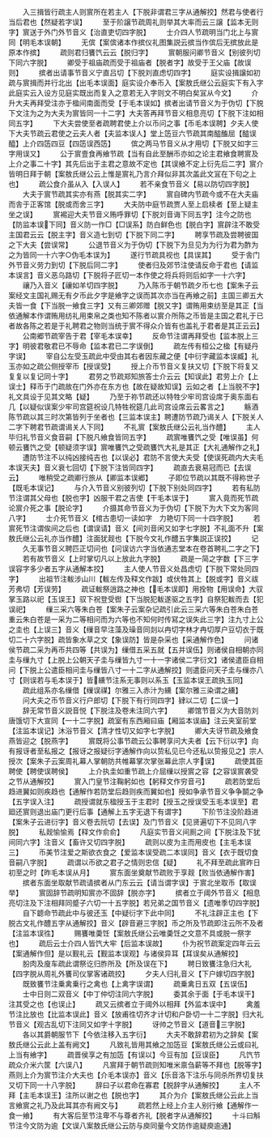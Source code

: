 <!-- { "loadSidebar": true } -->
　　入三揖皆行疏主人则賔所在若主人【下脱非谓君三字从通解挍】然君与使者行当后君也【然疑若字误】
　　至于阶譲节疏周礼则举其大率而云三譲【监本无则字】賔送于外门外节音义【治直吏切四字脱】
　　士介四人节疏明当门北上与賔同【明毛本误朝】
　　无傧【案傧诸本作摈仪礼图集説云摈当作傧后无摈放此是原本作摈】
　　疏则君归饔饩云云【脱归字】
　　賔朝服问卿节音义【别彼列切下同六字脱】
　　卿受于祖庙疏而受于祖庙者【脱者字】故受于王父庙【故误则】
　　摈者出请事节音义宁直吕切【下脱刘直虑切四字】
　　庭实设揖譲如初疏与賔揖而并行北出【出毛本误面】庭实设介奉币入【案敖氏继公云庭实下有入字此庭实云入设方见庭实既出而复入之意若无入字则文不明白矣冝从今文】
　　介升大夫再拜受注亦于楹间南面而受【于毛本误如】摈者出请节音义为于伪切【下脱下文注为之为大夫为賔皆同一十二字】大夫答再拜节音义相息亮切【下脱下注如相同五字】
　　下大夫尝使至者疏聘君使上介以币问之事【币毛本误聘】夕夫人使下大夫节疏云君使之云夫人者【夫监本误人】堂上笾豆六节疏其南醓醢屈【醓误醯】上介四笾四豆【四笾误西笾】
　　傧之两马节音义从才用切【下脱又如字三字用误又】
　　公于賔壹食再飨节疏【当有自此至酬币亦如之论主君飨食聘賔及上介之事二十字】其先后出于主君之意故不定也【其误飨不定上衍先后二字】賔介皆明日拜于朝【案敖氏继公云上惟是賔礼乃言介拜似非其次盖此文冝在下句之上也】
　　疏公食介虽从入【入误人】
　　若不亲食节音义【易以防切四字脱】
　　大夫于賔节疏其实亦有燕【脱其实二字】
　　賔自碑内节疏今或不在大夫庙而舎于正客馆【脱或而舍三字】
　　大夫防中庭节疏贾人至上启椟者【至上疑主坐之误】
　　賔裼迎大夫节音义贿呼罪切【下脱刘音诲下同五字】注今之防也【防监本误下同】音义防一作□【□误系】防白鲜色也【脱白字】賔辟注不敢受主国君云云【脱主字】音义造七到切【下脱下同二字】
　　聘享节疏及尝聘彼国之下大夫【尝误常】
　　公退节音义为于伪切【下脱下为旦见为为行为君为酢为之为皆同一十六字○伪毛本误为】
　　遂行节疏具视也【具误其】
　　受于舎门外节音义劳力到切【下脱后同二字】
　　使者归及郊节注使请反命于君也【请监本误言】音义恶乌路切【下脱将子匠切一本作使之将兵将则后如字一十六字】
　　禳乃入音义【禳如羊切四字脱】
　　乃入陈币于朝节疏夕币七也【案朱子云案经文主国礼赐无有夕币此夕字是飨字之误而其次亦当在再飨之前】主国三卿五大夫皆一食【下当脱一飨食三字】又有三卿郊赠【脱又字】谓贿用束纺至是其正【当依通解本作谓贿用纺礼用束帛之类也知不陈者以賔介所陈之币皆是主国之君礼于已者故各陈之若是于礼聘君之物则当统于賔不得众介皆有也盖礼于君者是其正云云】
　　公南郷节疏宰告于君【宰毛本误幸】
　　反命节注谓再拜受也【监本脱上三字】明彼君敬君已不辱命【监本君已二字误倒】
　　疏左传有桓公之楹【有疑丹字误】
　　宰自公左受玉疏此中受由其右者因东藏之便【中衍字藏监本误臧】礼玉亦如之疏公侧授宰币【授误受】
　　授上介币节音义复扶又切【下脱下将复又复复以复记同十字】
　　君劳之节疏郑知旅答士介云云【知误此】君劳上介【上误士】释币于门疏故在门外亦在东方也【故在疑故知误】云如之者【上当脱不字】礼文具设于见其文略【疑】
　　乃至于祢节疏还以特牲少牢司宫设席于奥东面右几【以疑似误案少牢司宫筵祝设几特牲祝筵几此司宫设席云云畧言之】
　　觞酒陈节疏以其三时次第皆列于坐者也【三监本误主】聘遭防节疏乃谒关人【下脱关人二字下聘君节疏谓谒关人下同】
　　不礼賔【案敖氏继公云礼当作醴】
　　主人毕归礼节音义食音嗣【下脱凡飨食皆同五字】
　　疏賔唯饔饩之受【唯误虽】何顿云饔饩之受【顿疑须字误】賔唯饔饩之受疏饔饩大礼是其正【大礼通解作之礼】
　　遭防节注不以纯凶接纯吉也【以误必】君防不言使大夫受【使误死疏内大夫毛本误天夫】音义衰七回切【下脱下注皆同四字】
　　疏直去衰易冠而已【去误云】
　　唯稍受之疏卿行旅从【卿监本误郷】
　　子即位节疏以其既不得称世子【既毛本误记】
　　与介入节音义别彼列切【下脱下别处同四字】
　　若有私防节注谓其父母也【脱也字】凶服干君之吉使【干毛本误于】
　　賔入竟而死节疏论賔介死之事【脱论字】
　　介摄其命节音义为于伪切【下脱下为大下文为客同八字】
　　士介死节音义【棺古患切一读如字　力艳切下同一十四字脱】
　　若賔死节注谓俟间之后也【谓误请】音义【间刘音闲又如字七字脱】不礼面不升【案敖氏继公云礼亦当作醴】注面犹觌也【下脱今文礼作醴五字集説正误挍】
　　记
　　久无事节音义聘匹正切问也【问误访六字当依通志堂本在卷首聘礼二字之下】
　　若有故节音义【上时掌切凡以上放此九字脱】
　　疏是一简之字数【下三字误容字多少者五字从通解本挍】
　　主人使人节音义处昌虑切【下脱下常处同四字】
　　出祖节注軷涉山川【軷左传及释文作跋】或伏牲其上【脱或字】音义祓芳弗切【芳误劳】
　　疏证軷祭逍路之神也【毛本误即】用拴物【用误命】大驭掌玉路以祀【玉误王】驭下祝登受辔【下当脱犯軷遂驱之五字】自祭犯軷而去【犯误祀】
　　缫三采六等朱白苍【案朱子云案杂记疏引此云三采六等朱白苍朱白苍重云朱白苍是一采为二等相问而为六等也不知何时传冩之误失此三字】注九寸上公之圭也【上误三】音义【缫音早注藻及璪音同剡以冉切字林才冉切厚户豆切衣于既切二十六字脱】疏皆象水草之文【象误防】皆是杂采也【采通解作色】
　　问诸侯节疏二采为再帀共四等【共误为】缫借五采五就【五并误伍】则诸侯自相朝亦同圭与缫九寸【上脱上公朝天子圭与缫皆九寸一十一字诸侯二字衍文】诸侯遣臣自相问【下脱上公遣臣相问圭与缫皆八寸一十二字从通解挍】则遣臣问天子圭与缫亦八寸【则误若与毛本误于】皆纁节注系无事则以系玉【玉监本误王疏执玉同】
　　疏此组系亦名缫借【缫误禖】尔雅三入赤汁为纁【案尔雅三染谓之纁】
　　问大夫之币节音义行户郎切【下脱下有行同四字】肄以二切【二误一】
　　辞无常节音义説音悦【下脱注及卷未注同六字】
　　卿馆节音义为大音防刘唐饿切下大宣同【一十二字脱】疏室有东西厢曰庙【厢监本误庙】注云夹室前堂【注监本误记】沐浴节音义【清才性切又如字七字脱】
　　卿大夫讶节疏及飨食燕皆迎之【脱燕字】
　　賔既将公事节疏云公事聘享问大夫者【云下衍以字】向有报讶者至私报之【报讶之报疑衍字通解作向以贽私见已今还私以贽报见之】宗人授次【案朱子云案周礼幕人掌朝防共帷幕掌次掌张幕此宗人字误】
　　疏使其臣聘使【聘使误聘侯】
　　上介执圭如重节疏上介屈缫以授賔之容【之容误賔袭受之节从通解挍】
　　賔入门皇节注鞠躬如也【躬释文作穷音弓】
　　疏若防堂后趋进翼如则疾趋也【通解作若防堂后趋则疾而翼如也】授如争承节音义争争鬬之争【五字误入注】
　　疏授谓就东楹授玉于主君时【授玉之授误受玉毛本误至】君廻还賔则退出庙门更行后事【通解上五字无退下有谓字】
　　下阶节注没阶趋进【案朱子云进衍字】音义卷去阮切【去误】及门节音义【见贤遍切下不见同八字脱】
　　私觌愉愉焉【释文作俞俞】
　　凡庭实节音义间厠之间【下脱注及下犹间同六字】注音义【畜许又切四字脱】
　　疏则以皮为主而用皮也【主毛本误三】
　　币美节注爱之斯欲衣食之【爱监本误受疏二本误同】音义【衣于既切食音嗣八字脱】
　　疏谓以币欲之君子之情则忠信【疑】
　　礼不拜至疏此賔昨日初至之时【昨毛本误从月】
　　賔东面坐奠献节疏败于享觌【败当依通解作害】
　　摈者东面坐取献节疏请摈者从门东云云【请当谓字误】于賔北坐取币【取误举】
　　賔固辞节疏明知賔亦不固辞【脱亦字】
　　摈者立于阈外节音义【相息亮切注及下注相拜同蹙子六切一十五字脱】若兄弟之国节音义【遗唯季切四字脱】
　　自下聼命节疏此中与彼还玉【中疑衍字下此中同】
　　不礼注辟正主也【下脱古文礼作醴五字从通解挍】音义【辟音避三字脱】币之所及节疏即注云所不及者【注监本误徃】
　　赐饔唯羮饪【案敖氏继公云唯羮饪之文意不具或脱一祭字也】
　　疏后云士介四人皆饩大牢【后监本误故】
　　仆为祝节疏案定四年云云【案通解作但】是以觐礼云【觐监本误观】与诸侯异耳【耳误矣从通解挍】
　　朌肉及廋车疏此谓祭讫归胙所及【所及误在下】
　　聘日致饔注急归大礼【四字脱从周礼外饔司仪掌客诸疏挍】
　　夕夫人归礼音义【下户嫁切四字脱】
　　既致饔节注乗禽乗行之禽也【上禽字误谓】
　　疏乗禽日五双【五误伍】
　　士中日则二双音义【中丁仲切注同六字脱】
　　委其余于面【于毛本误干】注其受之也【也误止】
　　疏又云摈者立于阈外以相拜【外监本误中】
　　禽羞节注比放也【比监本误此】音义【放甫徃切齐才计切和户卧切一十二字脱】归大礼节音义【观古乱切下注同又如字十字脱】
　　讶帅之节音义【道音三字脱】
　　各以其爵朝服节下【今依注移入五字衍】
　　大夫不敢辞君初为之辞矣【案敖氏继公云此上盖有阙文】
　　凡致礼皆用其飨之加笾豆【案敖氏继公云或曰礼上当有飨字】
　　疏晋侯享之有加笾【有误以】今豆有加【豆误臣】
　　凡饩节疏众介米六筐【六误八】
　　凡賔拜于朝节疏则知唯米禀刍薪等不拜也【脱等字】燕则上介为賔节注介大夫也【介毛本误亦】音义【乐音洛下注乐与同杀所界切复扶又切下同一十八字脱】
　　辞曰子以君命在寡君【脱辞字从通解挍】
　　主人不拜【主毛本误王】注所以谢之也【脱也字】
　　其介为介【案敖氏继公云此上当言飨賔之礼乃及此耳其亦有阙文与】
　　疏若然上经上介主人别行飨【通解作一食一飨】
　　有大客后至节注卑不与尊者齐礼【脱者字从通解挍】
　　十斗曰斛节注今文防为逾【文误八案敖氏继公云防与庾同量今文防作逾疑庾逾通】
